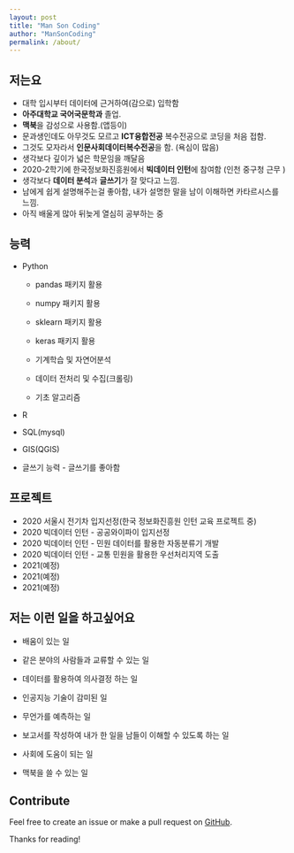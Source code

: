 ```yaml
---
layout: post
title: "Man Son Coding"
author: "ManSonCoding"
permalink: /about/
---
```




## 저는요 

- 대학 입시부터 데이터에 근거하여(감으로) 입학함
- **아주대학교 국어국문학과** 졸업.
- **맥북**을 감성으로 사용함.(앱등이)
- 문과생인데도 아무것도 모르고 **ICT융합전공** 복수전공으로 코딩을 처음 접함.
- 그것도 모자라서 **인문사회데이터복수전공**을 함. (욕심이 많음)
- 생각보다 깊이가 넓은 학문임을 깨달음
- 2020-2학기에 한국정보화진흥원에서 **빅데이터 인턴**에 참여함 (인천 중구청 근무 )
- 생각보다 **데이터 분석**과 **글쓰기**가 잘 맞다고 느낌.
- 남에게 쉽게 설명해주는걸 좋아함, 내가 설명한 말을 남이 이해하면 카타르시스를 느낌.
- 아직 배울게 많아 뒤늦게 열심히 공부하는 중

## 능력

- Python

  - pandas 패키지 활용

  - numpy 패키지 활용

  - sklearn 패키지 활용

  - keras 패키지 활용

  - 기계학습 및 자연어분석

  - 데이터 전처리 및 수집(크롤링)

  - 기초 알고리즘

    

- R

  

- SQL(mysql)

- GIS(QGIS)

- 글쓰기 능력 - 글쓰기를 좋아함

  

  

## 프로젝트

- 2020 서울시 전기차 입지선정(한국 정보화진흥원 인턴 교육 프로젝트 중)
- 2020 빅데이터 인턴 - 공공와이파이 입지선정
- 2020 빅데이터 인턴 - 민원 데이터를 활용한 자동분류기 개발
- 2020 빅데이터 인턴 - 교통 민원을 활용한 우선처리지역 도출
- 2021(예정)
- 2021(예정)
- 2021(예정)



## 저는 이런 일을 하고싶어요

- 배움이 있는 일

- 같은 분야의 사람들과 교류할 수 있는 일

- 데이터를 활용하여 의사결정 하는 일 

- 인공지능 기술이 감미된 일

- 무언가를 예측하는 일

- 보고서를 작성하여 내가 한 일을 남들이 이해할 수 있도록 하는 일

- 사회에 도움이 되는 일

- 맥북을 쓸 수 있는 일

  

## Contribute

Feel free to create an issue or make a pull request on [GitHub](https://github.com/chesterhow/tale).

Thanks for reading!
